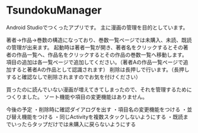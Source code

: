 # TsundokuManager

Android Studioでつくったアプリです。
主に漫画の管理を目的としています。

著者->作品->巻数の構造になっており、巻数一覧ページでは未購入、未読、既読の管理が出来ます。
起動時は著者一覧が開き、著者名をクリックするとその著者の作品一覧へ、作品名をクリックするとその作品の巻数一覧へ移動します。
項目の追加は各一覧ページで追加してください。（著者Aの作品一覧ページで追加すると著者Aの作品として認識されます）
削除は長押しで行います。（長押しすると確認なしで削除されますのでお気を付けください）

買ったのに読んでいない漫画が増えてきてしまったので、それを管理するためにつくりました。
ソート機能や項目の変更機能はありません。


今後の予定
・削除時に確認ダイアログを出す
・項目名の変更機能をつける
・並び替え機能をつける
・同じActivityを複数スタックしないようにする
・既読までいったらタップだけでは未購入に戻らないようにする
